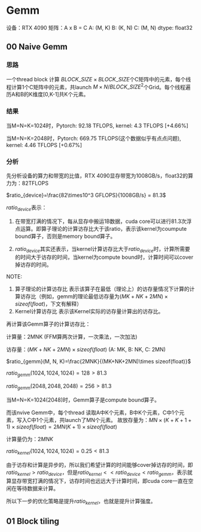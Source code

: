 # Gemm

设备：RTX 4090
矩阵：A x B = C 
A: (M, K)
B: (K, N)
C: (M, N)
dtype: float32
## 00 Naive Gemm

### 思路
一个thread block 计算 ${BLOCK\_SIZE \times BLOCK\_SIZE}$个C矩阵中的元素，每个线程计算1个C矩阵中的元素，共launch ${M\times N/ BLOCK\_SIZE^2}$个Grid。每个线程遍历A和B的K维度[0,K-1]共K个元素。

### 结果
当M=N=K=1024时，Pytorch: 92.18 TFLOPS, kernel: 4.3 TFLOPS [+4.66%]

当M=N=K=2048时，Pytorch: 669.75 TFLOPS(这个数据似乎有点点问题), kernel: 4.46 TFLOPS [+0.67%]

### 分析
先分析设备的算力和带宽的比值，RTX 4090显存带宽为1008GB/s，float32的算力为：82TFLOPS

$ratio_{device}=\frac{82\times10^3 GFLOPS}{1008GB/s} = 81.3$

$ratio_{device}$表示：

1. 在带宽打满的情况下，每从显存中搬运1B数据，cuda core可以进行81.3次浮点运算。即算子理论的计算访存比大于该ratio，表示该kernel为coumpute bound算子，否则是memory bound算子。

2. $ratio_{device}$其实还表示，当kernel计算访存比大于$ratio_{device}$时，计算所需要的时间大于访存的时间，当kernel为compute bound时，计算时间可以cover掉访存的时间。

NOTE: 
1. 算子理论的计算访存比 表示该算子在最低（理论上）的访存量情况下计算的计算访存比（例如，gemm的理论最低访存量为$(MK + NK + 2MN)\times sizeof(float)$，下文有解释）
2. Kernel计算访存比 表示该Kernel实际的访存量计算出的访存比。

再计算该Gemm算子的计算访存比：

计算量：2MNK (FFM算两次计算，一次乘法，一次加法)

访存量：$(MK + NK + 2MN)\times sizeof(float)$ (A: MK, B: NK, C: 2MN)

$ratio_{gemm}(M, N, K)=\frac{2MNK}{(MK+NK+2MN)\times sizeof(float)}$

$ratio_{gemm}(1024,1024,1024)=128 > 81.3$

$ratio_{gemm}(2048,2048,2048)=256 > 81.3$

当M=N=K=1024(2048)时，Gemm算子是compute bound算子。

而该nvive Gemm中，每个thread 读取A中K个元素，B中K个元素，C中1个元素，写入C中1个元素，共launch了MN个元素。
故放存量为：$MN\times(K+K+1+1) \times sizeof(float)=2MN(K+1) \times sizeof(float)$

计算量仍为：$2MNK$

$ratio_{kernel}(1024, 1024, 1024) = 0.25 < 81.3$

由于访存和计算是异步的，所以我们希望计算的时间能够cover掉访存的时间，即$ratio_{kernel} > ratio_{device}$，但是$ratio_{kernel} << ratio_{device} < ratio_{gemm}$，表示就算显存带宽打满的情况下，访存时间也远远大于计算时间，即cuda core一直在空闲在等待数据来计算。

所以下一步的优化策略是提升$ratio_{kernel}$，也就是提升计算强度。

## 01 Block tiling
